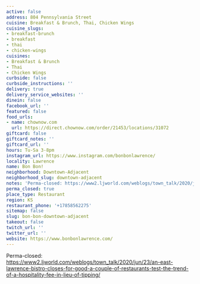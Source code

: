 ```yaml
---
active: false
address: 804 Pennsylvania Street
cuisine: Breakfast & Brunch, Thai, Chicken Wings
cuisine_slugs:
- breakfast-brunch
- breakfast
- thai
- chicken-wings
cuisines:
- Breakfast & Brunch
- Thai
- Chicken Wings
curbside: false
curbside_instructions: ''
delivery: true
delivery_service_websites: ''
dinein: false
facebook_url: ''
featured: false
food_urls:
- name: chownow.com
  url: https://direct.chownow.com/order/21453/locations/31072
giftcard: false
giftcard_notes: ''
giftcard_url: ''
hours: Tu-Sa 3-8pm
instagram_url: https://www.instagram.com/bonbonlawrence/
locality: Lawrence
name: Bon Bon!
neighborhood: Downtown-Adjacent
neighborhood_slug: downtown-adjacent
notes: 'Perma-closed: https://www2.ljworld.com/weblogs/town_talk/2020/jun/23/an-east-lawrence-bistro-closes-for-good-a-couple-of-restaurants-test-the-trend-of-a-hospitality-fee-in-lieu-of-tipping/'
perma_closed: true
place_type: Restaurant
region: KS
restaurant_phone: '+17858562275'
sitemap: false
slug: bon-bon-downtown-adjacent
takeout: false
twitch_url: ''
twitter_url: ''
website: https://www.bonbonlawrence.com/
---
```


Perma-closed: https://www2.ljworld.com/weblogs/town_talk/2020/jun/23/an-east-lawrence-bistro-closes-for-good-a-couple-of-restaurants-test-the-trend-of-a-hospitality-fee-in-lieu-of-tipping/